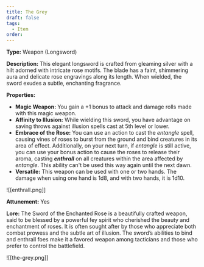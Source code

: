 ```yaml
---
title: The Grey
draft: false
tags:
  - Item
order:
---
```

**Type:** Weapon (Longsword)

**Description:**
This elegant longsword is crafted from gleaming silver with a hilt adorned with intricate rose motifs. The blade has a faint, shimmering aura and delicate rose engravings along its length. When wielded, the sword exudes a subtle, enchanting fragrance.

**Properties:**
- **Magic Weapon:** You gain a +1 bonus to attack and damage rolls made with this magic weapon.
- **Affinity to Illusion:** While wielding this sword, you have advantage on saving throws against illusion spells cast at 5th level or lower.
- **Embrace of the Rose:** You can use an action to cast the *entangle* spell, causing vines of roses to burst from the ground and bind creatures in its area of effect. Additionally, on your next turn, if *entangle* is still active, you can use your bonus action to cause the roses to release their aroma, casting ***enthrall*** on all creatures within the area affected by *entangle*. This ability can't be used this way again until the next dawn.
- **Versatile:** This weapon can be used with one or two hands. The damage when using one hand is 1d8, and with two hands, it is 1d10.

![[enthrall.png]]


**Attunement:** Yes

**Lore:**
The Sword of the Enchanted Rose is a beautifully crafted weapon, said to be blessed by a powerful fey spirit who cherished the beauty and enchantment of roses. It is often sought after by those who appreciate both combat prowess and the subtle art of illusion. The sword’s abilities to bind and enthrall foes make it a favored weapon among tacticians and those who prefer to control the battlefield.

![[the-grey.png]]